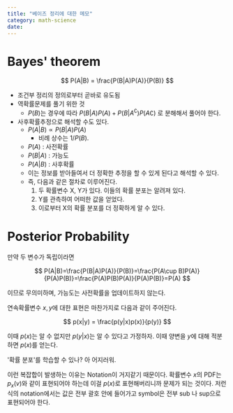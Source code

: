 ```yaml
---
title: "베이즈 정리에 대한 메모"
category: math-science
date:
---
```


# Bayes' theorem

$$
P(A|B) = \frac{P(B|A)P(A)}{P(B)}
$$

- 조건부 정리의 정의로부터 곧바로 유도됨
- 역확률문제를 풀기 위한 것
  - $P(B)$는 경우에 따라 $P(B|A)P(A)+P(B|A^\complement)P(A\complement)$ 로 분해해서 풀어야 한다.
- 사후확률추정으로 해석할 수도 있다.
  - $P(A|B)\propto P(B|A)P(A)$
    - 비례 상수는 $1/P(B)$.
  - $P(A)$ : 사전확률
  - $P(B|A)$ : 가능도
  - $P(A|B)$ : 사후확률
  - 이는 정보를 받아들여서 더 정확한 추정을 할 수 있게 된다고 해석할 수 있다.
  - 즉, 다음과 같은 절차로 이루어진다.
    1. 두 확률변수 X, Y가 있다. 이들의 확률 분포는 알려져 있다.
    2. Y를 관측하여 어떠한 값을 얻었다.
    3. 이로부터 X의 확률 분포를 더 정확하게 알 수 있다.

# Posterior Probability

만약 두 변수가 독립이라면

$$
P(A|B)=\frac{P(B|A)P(A)}{P(B)}=\frac{P(A\cup B)P(A)}{P(A)P(B)}=\frac{P(A)P(B)P(A)}{P(A)P(B)}=P(A)
$$

이므로 무의미하며, 가능도는 사전확률을 업데이트하지 않는다.

연속확률변수 $x,y$에 대한 표현은 마찬가지로 다음과 같이 주어진다.

$$
p(x|y) = \frac{p(y|x)p(x)}{p(y)}
$$

이때 $p(x)$는 알 수 없지만 $p(y|x)$는 알 수 있다고 가정하자. 이때 양변을 $y$에 대해 적분하면 $p(x)$를 얻는다.

'확률 분포'를 학습할 수 있나? 아 어지러워.

이런 복잡합이 발생하는 이유는 Notation이 거지같기 때문이다. 확률변수 $x$의 PDF는 $p_x(v)$와 같이 표현되어야 하는데 이걸 $p(x)$로 표현해버리니까 문제가 되는 것이다. 저런 식의 notation에서는 값은 전부 괄호 안에 들어가고 symbol은 전부 sub 나 sup으로 표현되어야 한다.
